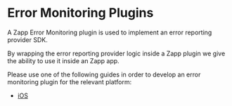 # Error Monitoring Plugins

A Zapp Error Monitoring plugin is used to implement an error reporting provider SDK.

By wrapping the error reporting provider logic inside a Zapp plugin we give the ability to use it inside an Zapp app.

Please use one of the following guides in order to develop an error monitoring plugin for the relevant platform:
* [iOS](/error-monitoring/error-monitoring-ios.md)
